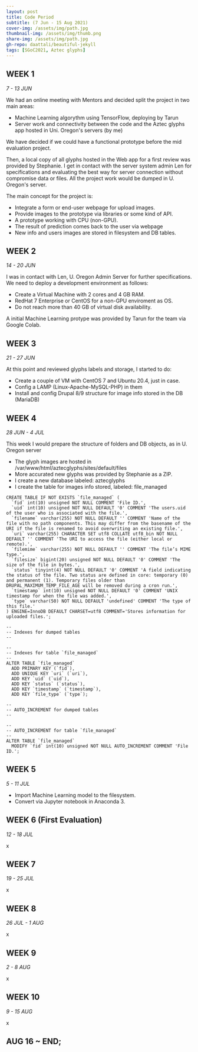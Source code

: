 ```yaml
---
layout: post
title: Code Period
subtitle: (7 Jun - 15 Aug 2021)
cover-img: /assets/img/path.jpg
thumbnail-img: /assets/img/thumb.png
share-img: /assets/img/path.jpg
gh-repo: daattali/beautiful-jekyll
tags: [SGoC2021, Aztec glyphs]
---
```


## WEEK 1
*7 - 13 JUN*

We had an online meeting with Mentors and decided split the project in two main areas:
- Machine Learning algorythm using TensorFlow, deploying by Tarun
- Server work and connectivity between the code and the Aztec glyphs app hosted in Uni. Oregon's servers (by me)

We have decided if we could have a functional prototype before the mid evaluation project.

Then, a local copy of all glyphs hosted in the Web app for a first review was provided by Stephanie. I get in contact with the server system admin Len for specifications and evaluating the best way for server connection without compromise data or files. All the project work would be dumped in U. Oregon's server.

The main concept for the project is:
- Integrate a form or end-user webpage for upload images.
- Provide images to the prototype via libraries or some kind of API.
- A prototype working with CPU (non-GPU).
- The result of prediction comes back to the user via webpage
- New info and users images are stored in filesystem and DB tables.

## WEEK 2
*14 - 20 JUN*

I was in contact with Len, U. Oregon Admin Server for further specifications.
We need to deploy a development environment as follows:

- Create a Virtual Machine with 2 cores and 4 GB RAM.
- RedHat 7 Enterprise or CentOS for a non-GPU enviroment as OS.
- Do not reach more than 40 GB of virtual disk availability.

A initial Machine Learning protype was provided by Tarun for the team via Google Colab.

## WEEK 3
*21 - 27 JUN*

At this point and reviewed glyphs labels and storage, I started to do:

- Create a couple of VM with CentOS 7 and Ubuntu 20.4, just in case.
- Config a LAMP (Linux-Apache-MySQL-PHP) in them
- Install and config Drupal 8/9 structure for image info stored in the DB (MariaDB)


## WEEK 4
*28 JUN - 4 JUL*

This week I would prepare the structure of folders and DB objects, as in U. Oregon server

- The glyph images are hosted in /var/www/html/aztecglyphs/sites/default/files
- More accurated new glyphs was provided by Stephanie as a ZIP.
- I create a new database labeled: aztecglyphs
- I create the table for images info stored, labeled: file_managed

~~~
CREATE TABLE IF NOT EXISTS `file_managed` (
  `fid` int(10) unsigned NOT NULL COMMENT 'File ID.',
  `uid` int(10) unsigned NOT NULL DEFAULT '0' COMMENT 'The users.uid of the user who is associated with the file.',
  `filename` varchar(255) NOT NULL DEFAULT '' COMMENT 'Name of the file with no path components. This may differ from the basename of the URI if the file is renamed to avoid overwriting an existing file.',
  `uri` varchar(255) CHARACTER SET utf8 COLLATE utf8_bin NOT NULL DEFAULT '' COMMENT 'The URI to access the file (either local or remote).',
  `filemime` varchar(255) NOT NULL DEFAULT '' COMMENT 'The file’s MIME type.',
  `filesize` bigint(20) unsigned NOT NULL DEFAULT '0' COMMENT 'The size of the file in bytes.',
  `status` tinyint(4) NOT NULL DEFAULT '0' COMMENT 'A field indicating the status of the file. Two status are defined in core: temporary (0) and permanent (1). Temporary files older than DRUPAL_MAXIMUM_TEMP_FILE_AGE will be removed during a cron run.',
  `timestamp` int(10) unsigned NOT NULL DEFAULT '0' COMMENT 'UNIX timestamp for when the file was added.',
  `type` varchar(50) NOT NULL DEFAULT 'undefined' COMMENT 'The type of this file.'
) ENGINE=InnoDB DEFAULT CHARSET=utf8 COMMENT='Stores information for uploaded files.';

--
-- Indexes for dumped tables
--

--
-- Indexes for table `file_managed`
--
ALTER TABLE `file_managed`
  ADD PRIMARY KEY (`fid`),
  ADD UNIQUE KEY `uri` (`uri`),
  ADD KEY `uid` (`uid`),
  ADD KEY `status` (`status`),
  ADD KEY `timestamp` (`timestamp`),
  ADD KEY `file_type` (`type`);

--
-- AUTO_INCREMENT for dumped tables
--

--
-- AUTO_INCREMENT for table `file_managed`
--
ALTER TABLE `file_managed`
  MODIFY `fid` int(10) unsigned NOT NULL AUTO_INCREMENT COMMENT 'File ID.';
~~~

## WEEK 5
*5 - 11 JUL*

- Import Machine Learning model to the filesystem.
- Convert via Jupyter notebook in Anaconda 3.

## WEEK 6 (First Evaluation)
*12 - 18 JUL*

x

## WEEK 7
*19 - 25 JUL*

x

## WEEK 8
*26 JUL - 1 AUG*

x

## WEEK 9
*2 - 8 AUG*

x

## WEEK 10
*9 - 15 AUG*

x

## AUG 16  ~ END;
